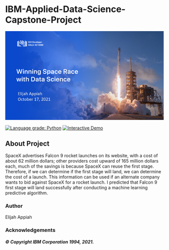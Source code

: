 # IBM-Applied-Data-Science-Capstone-Project

<img src="https://github.com/elijah-appiah/IBM-Applied-Data-Science-Capstone-Project/blob/main/IBM-DataScience-SpaceX-Capstone-main/logo/bg.png">

[![Language grade: Python](https://img.shields.io/lgtm/grade/python/g/ADGVLOGS/IBM-DataScience-SpaceX-Capstone.svg?logo=lgtm&logoWidth=18)](https://lgtm.com/projects/g/ADGVLOGS/IBM-DataScience-SpaceX-Capstone/context:python)
<a href="https://colab.research.google.com/github/ADGVLOGS/adgmlclass/blob/main/ADGMLCLASSDemo.ipynb" target="_parent"><img src="https://colab.research.google.com/assets/colab-badge.svg" alt="Interactive Demo"/></a>

## About Project

SpaceX advertises Falcon 9 rocket launches on its website, with a cost of about 62
million dollars; other providers cost upward of 165 million dollars each,
much of the savings is because SpaceX can reuse the first stage.
Therefore, if we can determine if the first stage will land, we can
determine the cost of a launch. This information can be used if an
alternate company wants to bid against SpaceX for a rocket launch. I
predicted that Falcon 9 first stage will land successfully after conducting a 
machine learning predictive algorithm.

### Author

Elijah Appiah

### Acknowledgements 

##### © Copyright IBM Corporation 1994, 2021.
